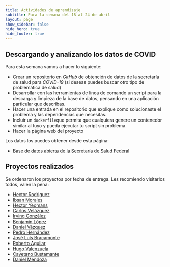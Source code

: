 ```yaml
---
title: Actividades de aprendizaje
subtitle: Para la semana del 18 al 24 de abril
layout: page
show_sidebar: false
hide_hero: true
hide_footer: true
---
```


## Descargando y analizando los datos de COVID 

Para esta semana vamos a hacer lo siguiente:

- Crear un repositorio en *GitHub* de obtención de datos de la secretaría de salud para *COVID-19* (si deseas puedes buscar otro tipo de problemática de salud)
- Desarrollar con las herramientas de linea de comando un script para la descarga y limpieza de la base de datos, pensando en una aplicación particular que describas.
- Hacer una entrada en el repositorio que explique como solucionaste el problema y las dependencias que necesitas.
- Incluir un `dockerfile`que permita que cualquiera genere un contenedor similar al tuyo y pueda ejecutar tu script sin problema.
- Hacer la página web del proyecto

Los datos los puedes obtener desde esta página:

- [Base de datos abierta de la Secretaría de Salud Federal](https://www.gob.mx/salud/documentos/datos-abiertos-152127)

## Proyectos realizados 

Se ordenaron los proyectos por fecha de entrega. Les recomiendo visitarlos todos, valen la pena:

- [Hector Rodriguez](https://silvertongue26.github.io/Covid-19/)
- [Ibsan Morales](https://github.com/ibsanmorales/DockerfileUnixCommand)
- [Hector Yeomans](https://hyeomans.com/obtencion-datos-covid19/)
- [Carlos Velázquez](https://carlosvelv.github.io/)
- [Irving González](https://igonzalezz.github.io/mcd-Covid19/)
- [Benjamin López](https://benjalm21.github.io/COVID-19/)
- [Daniel Vázquez](https://danielv08.github.io/covid_tabaquismo_son/)
- [Pedro Hernández](https://pedro-hdez.github.io/docker-y-ciencia-de-datos/)
- [José Luís Bracamonte](https://luisjba.github.io)
- [Roberto Aguilar](https://robertolorenzoaguilar.github.io/COVID-19-Analysis/)
- [Hugo Valenzuela](https://hugojira.github.io/docker-csvkit-covid19/)
- [Cayetano Bustamante](https://cayetanob.github.io/)
- [Daniel Mendoza](https://danielmc81.github.io/mcd/)